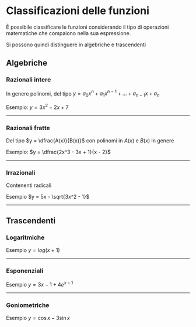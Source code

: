 # Classificazioni delle funzioni

È possibile classificare le funzioni considerando il tipo di operazioni matematiche che compaiono nella sua espressione.

Si possono quindi distinguere in algebriche e trascendenti

## Algebriche

### Razionali intere

In genere polinomi, del tipo $y = a_0x^n + a_1x^{n-1} + \dots + a_{n-1}x + a_n$

Esempio: $y = 3x^2 - 2x + 7$

---

### Razionali fratte

Del tipo $y = \dfrac{A(x)}{B(x)}$ con polinomi in $A(x)$ e $B(x)$ in genere

Esempio: $y = \dfrac{2x^3 - 3x + 1}{x - 2}$

---

### Irrazionali

Contenenti radicali

Esempio $y = 5x - \sqrt{3x^2 - 1}$

---

## Trascendenti

### Logaritmiche

Esempio $y = log(x+1)$

---

### Esponenziali

Esempio $y = 3x  - 1 + 4e^{x-1}$

---

### Goniometriche

Esempio $y = \cos x - 3 \sin x$